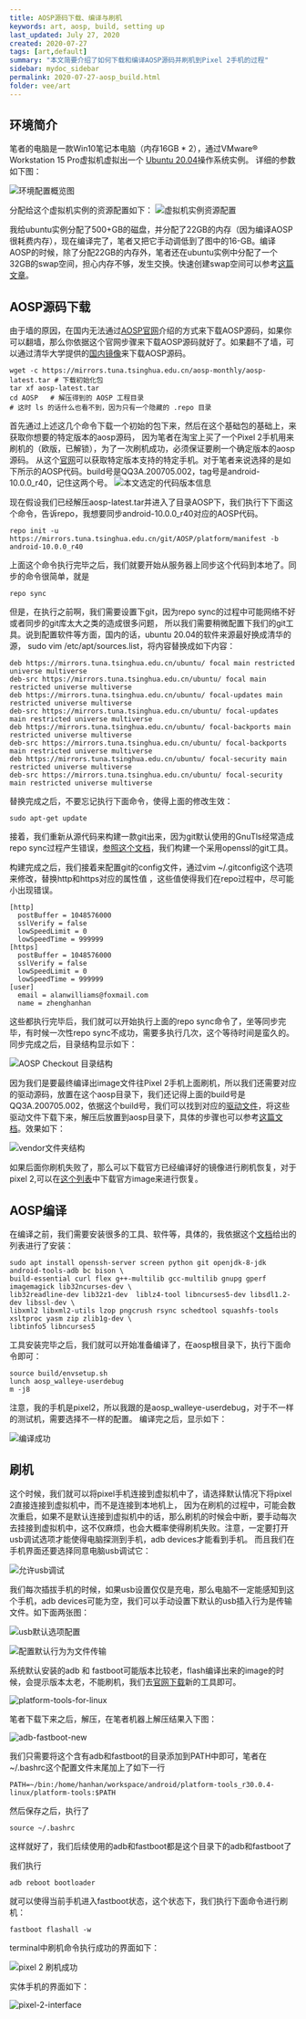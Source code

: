 ```yaml
---
title: AOSP源码下载、编译与刷机
keywords: art, aosp, build, setting up
last_updated: July 27, 2020
created: 2020-07-27
tags: [art,default]
summary: "本文简要介绍了如何下载和编译AOSP源码并刷机到Pixel 2手机的过程"
sidebar: mydoc_sidebar
permalink: 2020-07-27-aosp_build.html
folder: vee/art
---
```


## 环境简介
笔者的电脑是一款Win10笔记本电脑（内存16GB * 2），通过VMware® Workstation 15 Pro虚拟机虚拟出一个
[Ubuntu 20.04](https://releases.ubuntu.com/20.04/)操作系统实例。
详细的参数如下图：

![环境配置概览图](/assets/img/2020-07-27-aosp_build/vmware-config.png)

分配给这个虚拟机实例的资源配置如下：
![虚拟机实例资源配置](/assets/img/2020-07-27-aosp_build/ubuntu20-config.png)

我给ubuntu实例分配了500+GB的磁盘，并分配了22GB的内存（因为编译AOSP很耗费内存），现在编译完了，笔者又把它手动调低到了图中的16-GB。编译AOSP的时候，除了分配22GB的内存外，笔者还在ubuntu实例中分配了一个32GB的swap空间，担心内存不够，发生交换。快速创建swap空间可以参考[这篇文章](https://cloud.tencent.com/developer/article/1631696)。


## AOSP源码下载
由于墙的原因，在国内无法通过[AOSP官网](https://source.android.com/setup/build/downloading)介绍的方式来下载AOSP源码，如果你可以翻墙，那么你依据这个官网步骤来下载AOSP源码就好了。如果翻不了墙，可以通过清华大学提供的[国内镜像](https://mirrors.tuna.tsinghua.edu.cn/help/AOSP/)来下载AOSP源码。
```
wget -c https://mirrors.tuna.tsinghua.edu.cn/aosp-monthly/aosp-latest.tar # 下载初始化包
tar xf aosp-latest.tar
cd AOSP   # 解压得到的 AOSP 工程目录
# 这时 ls 的话什么也看不到，因为只有一个隐藏的 .repo 目录
```
首先通过上述这几个命令下载一个初始的包下来，然后在这个基础包的基础上，来获取你想要的特定版本的aosp源码，
因为笔者在淘宝上买了一个Pixel 2手机用来刷机的（欧版，已解锁），为了一次刷机成功，必须保证要刷一个确定版本的aosp源码。
从这个[官网](https://source.android.com/setup/start/build-numbers#source-code-tags-and-builds)可以获取特定版本支持的特定手机。对于笔者来说选择的是如下所示的AOSP代码。build号是QQ3A.200705.002，tag号是android-10.0.0_r40，记住这两个号。
![本文选定的代码版本信息](/assets/img/2020-07-27-aosp_build/src-tag.png)

现在假设我们已经解压aosp-latest.tar并进入了目录AOSP下，我们执行下下面这个命令，告诉repo，我想要同步android-10.0.0_r40对应的AOSP代码。

```
repo init -u https://mirrors.tuna.tsinghua.edu.cn/git/AOSP/platform/manifest -b android-10.0.0_r40
```

上面这个命令执行完毕之后，我们就要开始从服务器上同步这个代码到本地了。同步的命令很简单，就是
```
repo sync
```
但是，在执行之前啊，我们需要设置下git，因为repo sync的过程中可能网络不好或者同步的git库太大之类的造成很多问题，
所以我们需要稍微配置下我们的git工具。说到配置软件等方面，国内的话，ubuntu 20.04的软件来源最好换成清华的源，
sudo vim /etc/apt/sources.list，将内容替换成如下内容：

```
deb https://mirrors.tuna.tsinghua.edu.cn/ubuntu/ focal main restricted universe multiverse
deb-src https://mirrors.tuna.tsinghua.edu.cn/ubuntu/ focal main restricted universe multiverse
deb https://mirrors.tuna.tsinghua.edu.cn/ubuntu/ focal-updates main restricted universe multiverse
deb-src https://mirrors.tuna.tsinghua.edu.cn/ubuntu/ focal-updates main restricted universe multiverse
deb https://mirrors.tuna.tsinghua.edu.cn/ubuntu/ focal-backports main restricted universe multiverse
deb-src https://mirrors.tuna.tsinghua.edu.cn/ubuntu/ focal-backports main restricted universe multiverse
deb https://mirrors.tuna.tsinghua.edu.cn/ubuntu/ focal-security main restricted universe multiverse
deb-src https://mirrors.tuna.tsinghua.edu.cn/ubuntu/ focal-security main restricted universe multiverse
```
替换完成之后，不要忘记执行下面命令，使得上面的修改生效：
```
sudo apt-get update
```
接着，我们重新从源代码来构建一款git出来，因为git默认使用的GnuTls经常造成repo sync过程产生错误，[参照这个文档](https://www.cnblogs.com/sddai/p/10209121.html)，我们构建一个采用openssl的git工具。

构建完成之后，我们接着来配置git的config文件，通过vim ~/.gitconfig这个选项来修改，替换http和https对应的属性值
，这些值使得我们在repo过程中，尽可能小出现错误。
```
[http]
  postBuffer = 1048576000
  sslVerify = false
  lowSpeedLimit = 0
  lowSpeedTime = 999999
[https]
  postBuffer = 1048576000
  sslVerify = false
  lowSpeedLimit = 0
  lowSpeedTime = 999999
[user]
  email = alanwilliams@foxmail.com
  name = zhenghanhan
```
这些都执行完毕后，我们就可以开始执行上面的repo sync命令了，坐等同步完毕，有时候一次性repo sync不成功，需要多执行几次，这个等待时间是蛮久的。同步完成之后，目录结构显示如下：

![AOSP Checkout 目录结构](/assets/img/2020-07-27-aosp_build/aosp-checkout.png)

因为我们是要最终编译出image文件往Pixel 2手机上面刷机，所以我们还需要对应的驱动源码，放置在这个aosp目录下，我们还记得上面的build号是QQ3A.200705.002，依据这个build号，我们可以找到对应的[驱动文件](https://developers.google.com/android/drivers#walleyeqq3a.200705.002)，将这些驱动文件下载下来，解压后放置到aosp目录下，具体的步骤也可以参考[这篇文档](https://back2basics.io/2020/05/creating-a-android-aosp-build-machine-on-ubuntu-20-04/)。效果如下：

![vendor文件夹结构](/assets/img/2020-07-27-aosp_build/vendor.png)

如果后面你刷机失败了，那么可以下载官方已经编译好的镜像进行刷机恢复，对于pixel 2,可以在[这个列表](https://developers.google.com/android/images#walleye)中下载官方image来进行恢复。

## AOSP编译

在编译之前，我们需要安装很多的工具、软件等，具体的，我依据这个[文档](https://back2basics.io/2020/05/creating-a-android-aosp-build-machine-on-ubuntu-20-04/)给出的列表进行了安装：
```
sudo apt install openssh-server screen python git openjdk-8-jdk android-tools-adb bc bison \
build-essential curl flex g++-multilib gcc-multilib gnupg gperf imagemagick lib32ncurses-dev \
lib32readline-dev lib32z1-dev  liblz4-tool libncurses5-dev libsdl1.2-dev libssl-dev \
libxml2 libxml2-utils lzop pngcrush rsync schedtool squashfs-tools xsltproc yasm zip zlib1g-dev \
libtinfo5 libncurses5
```

工具安装完毕之后，我们就可以开始准备编译了，在aosp根目录下，执行下面命令即可：
```
source build/envsetup.sh
lunch aosp_walleye-userdebug
m -j8
```
注意，我的手机是pixel2，所以我跟的是aosp_walleye-userdebug，对于不一样的测试机，需要选择不一样的配置。
编译完之后，显示如下：

![编译成功](/assets/img/2020-07-27-aosp_build/build-completed-2.png)

## 刷机
这个时候，我们就可以将pixel手机连接到虚拟机中了，请选择默认情况下将pixel 2直接连接到虚拟机中，而不是连接到本地机上，
因为在刷机的过程中，可能会数次重启，如果不是默认连接到虚拟机中的话，那么刷机的时候会中断，要手动每次去挂接到虚拟机中，这不仅麻烦，也会大概率使得刷机失败。注意，一定要打开usb调试选项才能使得电脑探测到手机，adb devices才能看到手机。
而且我们在手机界面还要选择同意电脑usb调试它：

![允许usb调试](/assets/img/2020-07-27-aosp_build/allow-usb-debugging.png)

我们每次插拔手机的时候，如果usb设置仅仅是充电，那么电脑不一定能感知到这个手机，adb devices可能为空，我们可以手动设置下默认的usb插入行为是传输文件。如下面两张图：

![usb默认选项配置](/assets/img/2020-07-27-aosp_build/default-usb-config.png)

![配置默认行为为文件传输](/assets/img/2020-07-27-aosp_build/usb-file-transfer.png)

系统默认安装的adb 和 fastboot可能版本比较老，flash编译出来的image的时候，会提示版本太老，不能刷机，我们去[官网下载](https://developer.android.com/studio/releases/platform-tools#downloads)新的工具即可。

![platform-tools-for-linux](/assets/img/2020-07-27-aosp_build/platform-tools-for-linux.png)

笔者下载下来之后，解压，在笔者机器上解压结果入下图：

![adb-fastboot-new](/assets/img/2020-07-27-aosp_build/adb-fastboot-new.png)

我们只需要将这个含有adb和fastboot的目录添加到PATH中即可，笔者在~/.bashrc这个配置文件末尾加上了如下一行
```
PATH=~/bin:/home/hanhan/workspace/android/platform-tools_r30.0.4-linux/platform-tools:$PATH
```
然后保存之后，执行了
```
source ~/.bashrc
```
这样就好了，我们后续使用的adb和fastboot都是这个目录下的adb和fastboot了

我们执行
```
adb reboot bootloader
```
就可以使得当前手机进入fastboot状态，这个状态下，我们执行下面命令进行刷机：
```
fastboot flashall -w
```
terminal中刷机命令执行成功的界面如下：

![pixel 2 刷机成功](/assets/img/2020-07-27-aosp_build/flash-ok.png)

实体手机的界面如下：

![pixel-2-interface](/assets/img/2020-07-27-aosp_build/interface-pixel-2.png)





